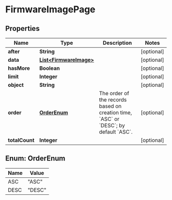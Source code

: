 
# FirmwareImagePage

## Properties
Name | Type | Description | Notes
------------ | ------------- | ------------- | -------------
**after** | **String** |  |  [optional]
**data** | [**List&lt;FirmwareImage&gt;**](FirmwareImage.md) |  |  [optional]
**hasMore** | **Boolean** |  |  [optional]
**limit** | **Integer** |  |  [optional]
**object** | **String** |  |  [optional]
**order** | [**OrderEnum**](#OrderEnum) | The order of the records based on creation time, &#x60;ASC&#x60; or &#x60;DESC&#x60;; by default &#x60;ASC&#x60;. |  [optional]
**totalCount** | **Integer** |  |  [optional]


<a name="OrderEnum"></a>
## Enum: OrderEnum
Name | Value
---- | -----
ASC | &quot;ASC&quot;
DESC | &quot;DESC&quot;



